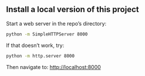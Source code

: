 ## Install a local version of this project

Start a web server in the repo’s directory:

```bash
python -m SimpleHTTPServer 8000
```   
 
If that doesn’t work, try:

```bash
python -m http.server 8000
```

Then navigate to: [http://localhost:8000](http://localhost:8000)